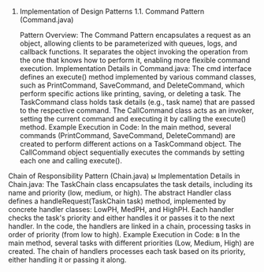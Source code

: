 1. Implementation of Design Patterns
1.1. Command Pattern (Command.java)

    Pattern Overview: The Command Pattern encapsulates a request as an object, allowing clients to be parameterized with queues, logs, and callback functions. It separates the object invoking the operation from the one that knows how to perform it, enabling more flexible command execution.
    Implementation Details in Command.java:
        The cmd interface defines an execute() method implemented by various command classes, such as PrintCommand, SaveCommand, and DeleteCommand, which perform specific actions like printing, saving, or deleting a task.
        The TaskCommand class holds task details (e.g., task name) that are passed to the respective command.
        The CallCommand class acts as an invoker, setting the current command and executing it by calling the execute() method.
    Example Execution in Code:
        In the main method, several commands (PrintCommand, SaveCommand, DeleteCommand) are created to perform different actions on a TaskCommand object.
        The CallCommand object sequentially executes the commands by setting each one and calling execute().

Chain of Responsibility Pattern (Chain.java)
ы Implementation Details in Chain.java:
        The TaskChain class encapsulates the task details, including its name and priority (low, medium, or high).
        The abstract Handler class defines a handleRequest(TaskChain task) method, implemented by concrete handler classes: LowPH, MedPH, and HighPH. Each handler checks the task's             priority and either handles it or passes it to the next handler.
        In the code, the handlers are linked in a chain, processing tasks in order of priority (from low to high).
        Example Execution in Code:
      в In the main method, several tasks with different priorities (Low, Medium, High) are created.
    The chain of handlers processes each task based on its priority, either handling it or passing it along.

 
       
        
